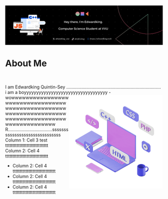 ![Banner](./GithubREADMEBanner.png)
</br>
# About Me 
</br>

I am Edwardking Quintin-Sey ...........................................................................
i am a boyyyyyyyyyyyyyyyyyyyyyyyyyyyyyyyyyy <img src="./setup.gif" height="300" width="300" align = "right">
  -wowwwwwwwwwwwwwwwwwwwwwwwwwwwwwwwwwwwwwwwwwwwwwwwwwwwwwwwwwwwwwwwwwwwwwwwwwwwwwwwwwwwwwwwwwwwwwwwwww </br>
R...................................sssssssssssssssssssssssssssssss </br>
  Column 1: Cell 3 test tttttttttttttttttttttttttttttt </br>
  Column 2: Cell 4 tttttttttttttttttttttttttttttt
  - Column 2: Cell 4 tttttttttttttttttttttttttttttt
  - Column 2: Cell 4 tttttttttttttttttttttttttttttt
  - Column 2: Cell 4 tttttttttttttttttttttttttttttt
